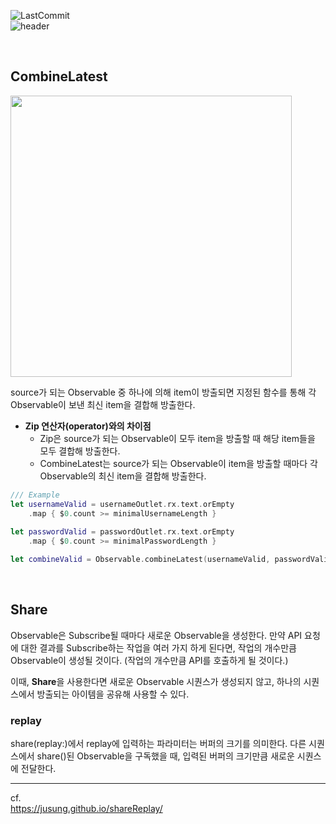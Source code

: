 ![LastCommit](https://img.shields.io/github/last-commit/haanwave/rxswift-learning?color=3182F6) <br>
![header](https://capsule-render.vercel.app/api?type=waving&color=gradient&height=200&text=Let's%20learn%20RxSwift%20!&fontSize=45&fontColor=ffffff)

<br>

## CombineLatest
<img src="https://user-images.githubusercontent.com/80438047/151699443-cd6834df-9ae0-4a6f-a8ff-c8ba65553c02.png" width="450">

source가 되는 Observable 중 하나에 의해 item이 방출되면 지정된 함수를 통해 각 Observable이 보낸 최신 item을 결합해 방출한다. <br>
* **Zip 연산자(operator)와의 차이점**
  * Zip은 source가 되는 Observable이 모두 item을 방출할 때 해당 item들을 모두 결합해 방출한다.
  * CombineLatest는 source가 되는 Observable이 item을 방출할 때마다 각 Observable의 최신 item을 결합해 방출한다.

```swift
/// Example
let usernameValid = usernameOutlet.rx.text.orEmpty
    .map { $0.count >= minimalUsernameLength }
    
let passwordValid = passwordOutlet.rx.text.orEmpty
    .map { $0.count >= minimalPasswordLength }

let combineValid = Observable.combineLatest(usernameValid, passwordValid) { $0 && $1 } /// True or False
```

<br>

## Share
Observable은 Subscribe될 때마다 새로운 Observable을 생성한다. 만약 API 요청에 대한 결과를 Subscribe하는 작업을 여러 가지 하게 된다면, 작업의 개수만큼 Observable이 생성될 것이다. (작업의 개수만큼 API를 호출하게 될 것이다.)

이때, **Share**을 사용한다면 새로운 Observable 시퀀스가 생성되지 않고, 하나의 시퀀스에서 방출되는 아이템을 공유해 사용할 수 있다.

### replay
share(replay:)에서 replay에 입력하는 파라미터는 버퍼의 크기를 의미한다.
다른 시퀀스에서 share()된 Observable을 구독했을 때, 입력된 버퍼의 크기만큼 새로운 시퀀스에 전달한다. <br>
***
cf. <br>
https://jusung.github.io/shareReplay/
